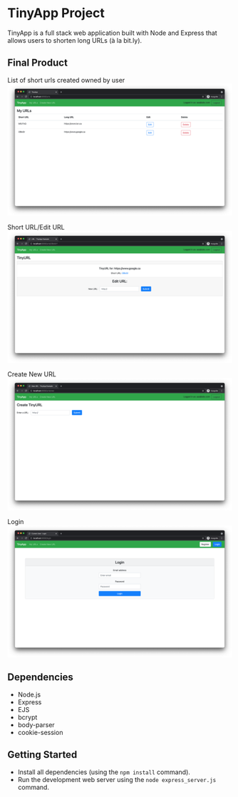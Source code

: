 # TinyApp Project

TinyApp is a full stack web application built with Node and Express that allows users to shorten long URLs (à la bit.ly).

## Final Product

List of short urls created owned by user
!["Screenshot of urls page"](/docs/urls-page.png)

Short URL/Edit URL
!["Screenshot of short url page"](/docs/shorturl-page.png)

Create New URL
!["Screenshot of creat new url page"](/docs/create-shorturl-page.png)

Login
!["Screenshot of ogin page"](/docs/login-page.png)



## Dependencies

- Node.js
- Express
- EJS
- bcrypt
- body-parser
- cookie-session

## Getting Started

- Install all dependencies (using the `npm install` command).
- Run the development web server using the `node express_server.js` command.